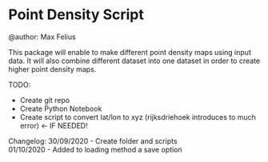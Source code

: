 # Point Density Script

@author: Max Felius

This package will enable to make different point density maps using input data. It will also combine different dataset into one dataset in order to create higher point density maps.

TODO:
- Create git repo
- Create Python Notebook
- Create script to convert lat/lon to xyz (rijksdriehoek introduces to much error) <- IF NEEDED!

Changelog:
30/09/2020 - Create folder and scripts <br>
01/10/2020 - Added to loading method a save option
